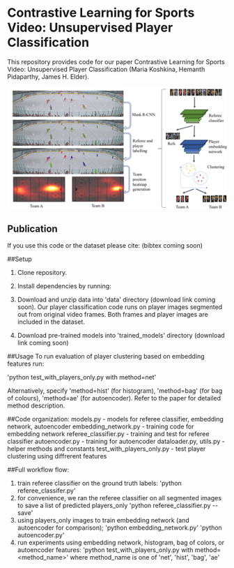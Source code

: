 # Contrastive Learning for Sports Video: Unsupervised Player Classification
This repository provides code for our paper Contrastive Learning for Sports Video: Unsupervised Player Classification (Maria Koshkina, Hemanth Pidaparthy, James H. Elder).

![Workflow](workflow.png)

## Publication
If you use this code or the dataset please cite:
(bibtex coming soon)

##Setup
1. Clone repository.
1. Install dependencies by running:



1. Download and unzip data into 'data' directory (download link coming soon). Our player classification code runs on player images segmented out from original video frames. Both frames and player images are included in the dataset.

1. Download pre-trained models into 'trained_models' directory (download link coming soon)

##Usage
To run evaluation of player clustering based on embedding features run:

'python test_with_players_only.py with method=net'

Alternatively, specify 'method=hist' (for histogram), 'method=bag' (for bag of colours), 'method=ae' (for autoencoder).
Refer to the paper for detailed method description.


##Code organization:
models.py - models for referee classifier, embedding network, autoencoder
embedding_network.py - training code for embedding network
referee_classifier.py - training and test for referee classifier
autoencoder.py - training for autoencoder
dataloader.py, utils.py - helper methods and constants
test_with_players_only.py - test player clustering using diffrerent features 

##Full workflow flow:
1) train referee classifier on the ground truth labels:
	'python referee_classifer.py'
2) for convenience, we ran the referee classifier on all segmented images to save a list of predicted players_only 
	'python referee_classifier.py --save'
3) using players_only images to train embedding network (and autoencoder for comparison); 
	'python embedding_network.py'
	'python autoencoder.py'
4) run experiments using embedding network, histogram, bag of colors, or autoencoder features:
	'python test_with_players_only.py with method=<method_name>'
where method_name is one of 'net', 'hist', 'bag', 'ae' 
